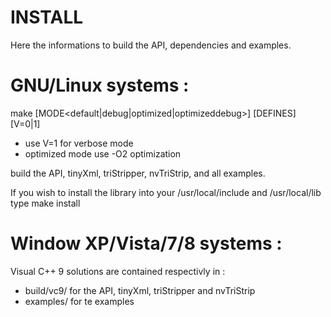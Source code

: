 INSTALL
=======

Here the informations to build the API, dependencies and examples.


GNU/Linux systems :
===================

make [MODE<default|debug|optimized|optimizeddebug>] [DEFINES] [V=0|1]

  - use V=1 for verbose mode
  - optimized mode use -O2 optimization

build the API, tinyXml, triStripper, nvTriStrip, and all examples.

If you wish to install the library into your /usr/local/include and /usr/local/lib
type make install


Window XP/Vista/7/8 systems :
=============================

Visual C++ 9 solutions are contained respectivly in :
  
  - build/vc9/ for the API, tinyXml, triStripper and nvTriStrip
  - examples/ for te examples
